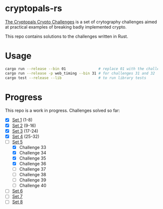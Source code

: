 # cryptopals-rs
[The Cryptopals Crypto Challenges](https://cryptopals.com/) is a set of crytography challenges aimed at practical examples of breaking badly implemented crypto.

This repo contains solutions to the challenges written in Rust.

# Usage
```bash
cargo run --release --bin 01               # replace 01 with the challenge to run
cargo run --release -p web_timing --bin 31 # for challenges 31 and 32
cargo test --release --lib                 # to run library tests
```

# Progress
This repo is a work in progress. Challenges solved so far:
- [x] [Set 1](https://cryptopals.com/sets/1) (1-8)
- [x] [Set 2](https://cryptopals.com/sets/2) (9-16)
- [x] [Set 3](https://cryptopals.com/sets/3) (17-24)
- [x] [Set 4](https://cryptopals.com/sets/4) (25-32)
- [ ] [Set 5](https://cryptopals.com/sets/5)
  - [x] Challenge 33
  - [x] Challenge 34
  - [x] Challenge 35
  - [x] Challenge 36
  - [ ] Challenge 37
  - [ ] Challenge 38
  - [ ] Challenge 39
  - [ ] Challenge 40
- [ ] [Set 6](https://cryptopals.com/sets/6)
- [ ] [Set 7](https://cryptopals.com/sets/7)
- [ ] [Set 8](https://cryptopals.com/sets/8)
